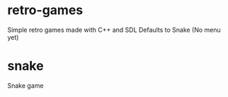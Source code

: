 # retro-games
Simple retro games made with C++ and SDL
Defaults to Snake (No menu yet)

# snake
Snake game